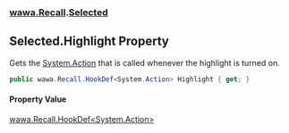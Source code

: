 ### [wawa.Recall](wawa.Recall.md 'wawa.Recall').[Selected](Selected.md 'wawa.Recall.Selected')

## Selected.Highlight Property

Gets the [System.Action](https://docs.microsoft.com/en-us/dotnet/api/System.Action 'System.Action') that is called whenever the highlight is turned on.

```csharp
public wawa.Recall.HookDef<System.Action> Highlight { get; }
```

#### Property Value
[wawa.Recall.HookDef&lt;](HookDef{T}.md 'wawa.Recall.HookDef<T>')[System.Action](https://docs.microsoft.com/en-us/dotnet/api/System.Action 'System.Action')[&gt;](HookDef{T}.md 'wawa.Recall.HookDef<T>')